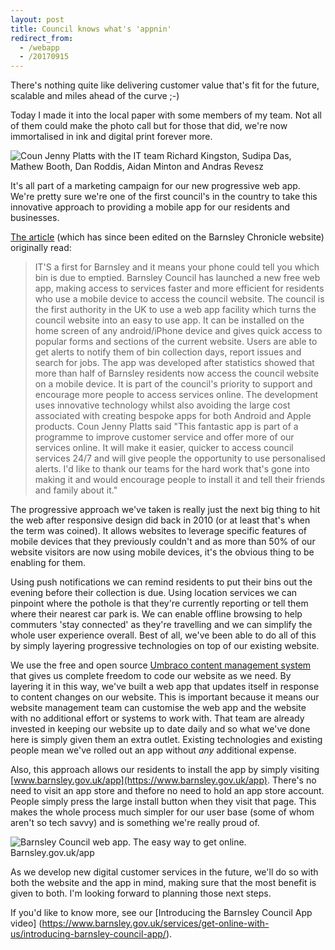 ```yaml
---
layout: post
title: Council knows what's 'appnin'
redirect_from:
  - /webapp
  - /20170915
---
```

There's nothing quite like delivering customer value that's fit for the future, scalable and miles ahead of the curve ;-)

Today I made it into the local paper with some members of my team. Not all of them could make the photo call but for those that did, we're now immortalised in ink and digital print forever more.

![Coun Jenny Platts with the IT team Richard Kingston, Sudipa Das, Mathew Booth, Dan Roddis, Aidan Minton and Andras Revesz](http://cdn.barnsleychronicle.com/8e69e7a2-2672-4e85-86b1-a10ae0659f7d.jpg?v=442903)

It's all part of a marketing campaign for our new progressive web app. We're pretty sure we're one of the first council's in the country to take this innovative approach to providing a mobile app for our residents and businesses.

[The article](https://www.barnsleychronicle.com/article/council-launches-new-app) (which has since been edited on the Barnsley Chronicle website) originally read:

>IT'S a first for Barnsley and it means your phone could tell you which bin is due to emptied. Barnsley Council has launched a new free web app, making access to services faster and more efficient for residents who use a mobile device to access the council website. The council is the first authority in the UK to use a web app facility which turns the council website into an easy to use app. It can be installed on the home screen of any android/iPhone device and gives quick access to popular forms and sections of the current website. Users are able to get alerts to notify them of bin collection days, report issues and search for jobs. The app was developed after statistics showed that more than half of Barnsley residents now access the council website on a mobile device. It is part of the council's priority to support and encourage more people to access services online. The development uses innovative technology whilst also avoiding the large cost associated with creating bespoke apps for both Android and Apple products. Coun Jenny Platts said "This fantastic app is part of a programme to improve customer service and offer more of our services online. It will make it easier, quicker to access council services 24/7 and will give people the opportunity to use personalised alerts. I'd like to thank our teams for the hard work that's gone into making it and would encourage people to install it and tell their friends and family about it."

The progressive approach we've taken is really just the next big thing to hit the web after responsive design did back in 2010 (or at least that's when the term was coined). It allows websites to leverage specific features of mobile devices that they previously couldn't and as more than 50% of our website visitors are now using mobile devices, it's the obvious thing to be enabling for them.

Using push notifications we can remind residents to put their bins out the evening before their collection is due. Using location services we can pinpoint where the pothole is that they're currently reporting or tell them where their nearest car park is. We can enable offline browsing to help commuters 'stay connected' as they're travelling and we can simplify the whole user experience overall. Best of all, we've been able to do all of this by simply layering progressive technologies on top of our existing website. 

We use the free and open source [Umbraco content management system](https://umbraco.com) that gives us complete freedom to code our website as we need. By layering it in this way, we've built a web app that updates itself in response to content changes on our website. This is important because it means our website management team can customise the web app and the website with no additional effort or systems to work with. That team are already invested in keeping our website up to date daily and so what we've done here is simply given them an extra outlet. Existing technologies and existing people mean we've rolled out an app without *any* additional expense.

Also, this approach allows our residents to install the app by simply visiting [www.barnsley.gov.uk/app](https://www.barnsley.gov.uk/app). There's no need to visit an app store and thefore no need to hold an app store account. People simply press the large install button when they visit that page. This makes the whole process much simpler for our user base (some of whom aren't so tech savvy) and is something we're really proud of.

![Barnsley Council web app. The easy way to get online. Barnsley.gov.uk/app](https://www.barnsley.gov.uk/media/6488/bmbcappsocialposts.jpg?center=0.42596348884381341,0.49290060851926976&mode=crop&rnd=131495980520000000)

As we develop new digital customer services in the future, we'll do so with both the website and the app in mind, making sure that the most benefit is given to both. I'm looking forward to planning those next steps.

If you'd like to know more, see our [Introducing the Barnsley Council App video] (https://www.barnsley.gov.uk/services/get-online-with-us/introducing-barnsley-council-app/).
